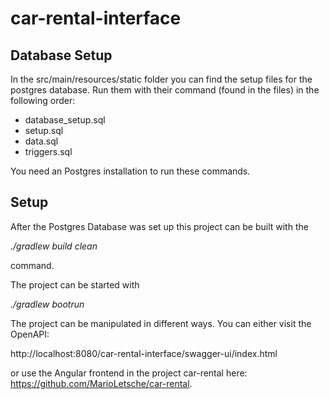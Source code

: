 # car-rental-interface

## Database Setup

In the src/main/resources/static folder you can find the setup files for the postgres database. Run them with their command (found in the files) in the following order:

- database_setup.sql
- setup.sql
- data.sql
- triggers.sql

You need an Postgres installation to run these commands.

## Setup

After the Postgres Database was set up this project can be built with the

*./gradlew build clean*

command.

The project can be started with

*./gradlew bootrun*

The project can be manipulated in different ways. You can either visit the OpenAPI:

http://localhost:8080/car-rental-interface/swagger-ui/index.html

or use the Angular frontend in the project car-rental here: https://github.com/MarioLetsche/car-rental.